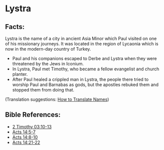 # Lystra #

## Facts: ##

Lystra is the name of a city in ancient Asia Minor which Paul visited on one of his missionary journeys. It was located in the region of Lycaonia which is now in the modern-day country of Turkey.

* Paul and his companions escaped to Derbe and Lystra when they were threatened by the Jews in Iconium.
* In Lystra, Paul met Timothy, who became a fellow evangelist and church planter.
* After Paul healed a crippled man in Lystra, the people there tried to worship Paul and Barnabas as gods, but the apostles rebuked them and stopped them from doing that.

(Translation suggestions: [How to Translate Names](en/ta-vol1/translate/man/translate-names))



## Bible References: ##

* [2 Timothy 03:10-13](en/tn/2ti/help/03/10)
* [Acts 14:5-7](en/tn/act/help/14/05)
* [Acts 14:8-10](en/tn/act/help/14/08)
* [Acts 14:21-22](en/tn/act/help/14/21)